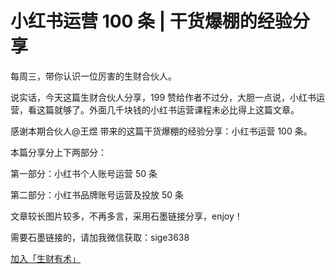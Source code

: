 # 小红书运营 100 条 | 干货爆棚的经验分享

每周三，带你认识一位厉害的生财合伙人。

说实话，今天这篇生财合伙人分享，199 赞给作者不过分，大胆一点说，小红书运营，看这篇就够了。外面几千块钱的小红书运营课程未必比得上这篇文章。

感谢本期合伙人@王煜 带来的这篇干货爆棚的经验分享：小红书运营 100 条。

本篇分享分上下两部分：

第一部分：小红书个人账号运营 50 条

第二部分：小红书品牌账号运营及投放 50 条

文章较长图片较多，不再多言，采用石墨链接分享，enjoy！

需要石墨链接的，请加我微信获取：sige3638

[加入「生财有术」](https://www.ilangcai.com/jiaru/)